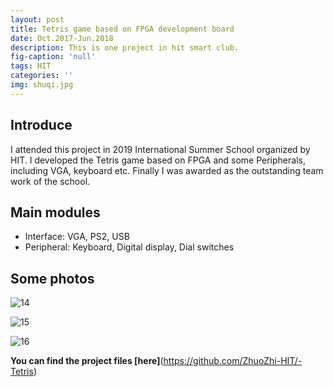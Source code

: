 ```yaml
---
layout: post
title: Tetris game based on FPGA development board
date: Oct.2017-Jun.2018
description: This is one project in hit smart club.
fig-caption: 'null'
tags: HIT
categories: ''
img: shuqi.jpg
---
```

## Introduce

I attended this project in 2019 International Summer School organized by HIT.  I developed the Tetris game based on FPGA and some Peripherals, including VGA, keyboard etc.  Finally I was awarded as the outstanding team work of the school. 

## Main modules

- Interface: VGA, PS2, USB
- Peripheral: Keyboard, Digital display, Dial switches

## Some photos

![14]({{site.baseurl}}/assets/img/els1.jpg)

![15]({{site.baseurl}}/assets/img/els2.jpg)

![16]({{site.baseurl}}/assets/img/els3.jpg)

**You can find the project files [here]**(https://github.com/ZhuoZhi-HIT/-Tetris)


